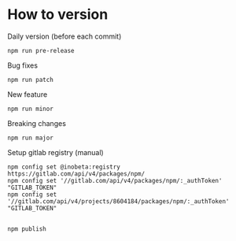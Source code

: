 # How to version

Daily version (before each commit)
```
npm run pre-release
```

Bug fixes
```
npm run patch
```

New feature
```
npm run minor
```

Breaking changes
```
npm run major
```

Setup gitlab registry  (manual)
```
npm config set @inobeta:registry https://gitlab.com/api/v4/packages/npm/
npm config set '//gitlab.com/api/v4/packages/npm/:_authToken' "GITLAB_TOKEN"
npm config set '//gitlab.com/api/v4/projects/8604184/packages/npm/:_authToken' "GITLAB_TOKEN"


npm publish
```
